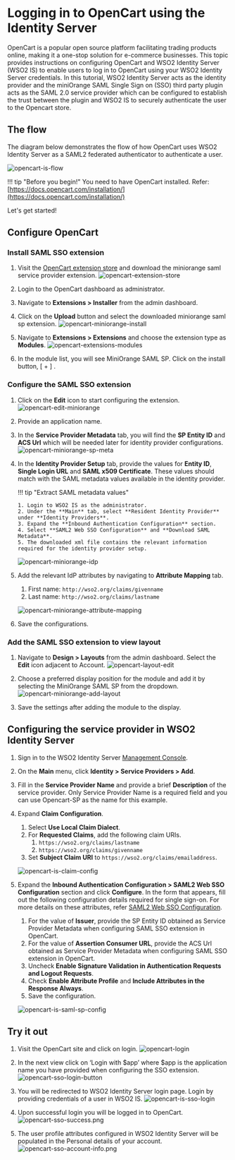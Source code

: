 # Logging in to OpenCart using the Identity Server

OpenCart is a popular open source platform facilitating trading products online, making it a one-stop solution for 
e-commerce businesses. This topic provides instructions on configuring OpenCart and WSO2 Identity Server (WSO2 IS) to 
enable users to log in to OpenCart using your WSO2 Identity Server credentials. In this tutorial, WSO2 Identity Server 
acts as the identity provider and the miniOrange SAML Single Sign on (SSO) third party plugin acts as the SAML 2.0 
service provider which can be configured to establish the trust between the plugin and WSO2 IS to securely authenticate 
the user to the Opencart store.

## The flow

The diagram below demonstrates the flow of how OpenCart uses WSO2 Identity Server as a SAML2 federated authenticator to 
authenticate a user.

![opencart-is-flow](../assets/img/tutorials/opencart-is-flow.png)

!!! tip "Before you begin!"
    You need to have OpenCart installed. Refer: [https://docs.opencart.com/installation/](https://docs.opencart.com/installation/)

Let's get started!

## Configure OpenCart

### Install SAML SSO extension

1.  Visit the [OpenCart extension store](https://www.opencart.com/index.php?route=marketplace/extension) and download 
the miniorange saml service provider extension.
    ![opencart-extension-store](../assets/img/tutorials/opencart-extension-store.png)

2.  Login to the OpenCart dashboard as administrator.
    
3.  Navigate to **Extensions > Installer** from the admin dashboard.
    
4.  Click on the **Upload** button and select the downloaded miniorange saml sp extension.
    ![opencart-miniorange-install](../assets/img/tutorials/opencart-miniorange-install.png)
    
5.  Navigate to **Extensions > Extensions** and choose the extension type as **Modules**.
    ![opencart-extensions-modules](../assets/img/tutorials/opencart-extensions-modules.png)

6.  In the module list, you will see MiniOrange SAML SP. Click on the install button, [ + ] .

### Configure the SAML SSO extension

1.  Click on the **Edit** icon to start configuring the extension.
    ![opencart-edit-miniorange](../assets/img/tutorials/opencart-edit-miniorange.png)
    
2.  Provide an application name.
    
3.  In the **Service Provider Metadata** tab, you will find the **SP Entity ID** and **ACS Url** which will be needed 
later for identity provider configurations.
    ![opencart-miniorange-sp-meta](../assets/img/tutorials/opencart-miniorange-sp-meta.png)
    
4.  In the **Identity Provider Setup** tab, provide the values for **Entity ID**, **Single Login URL** and 
**SAML x509 Certificate**. These values should match with the SAML metadata values available in the identity provider.

    !!! tip "Extract SAML metadata values"
        
        1. Login to WSO2 IS as the administrator.
        2. Under the **Main** tab, select **Resident Identity Provider** under **Identity Providers**.
        3. Expand the **Inbound Authentication Configuration** section.
        4. Select **SAML2 Web SSO Configuration** and **Download SAML Metadata**.
        5. The downloaded xml file contains the relevant information required for the identity provider setup.
        
    ![opencart-miniorange-idp](../assets/img/tutorials/opencart-miniorange-idp.png)
    
5.  Add the relevant IdP attributes by navigating to **Attribute Mapping** tab.
    1. First name: ```http://wso2.org/claims/givenname```
    2. Last name: ```http://wso2.org/claims/lastname```
    
    ![opencart-miniorange-attribute-mapping](../assets/img/tutorials/opencart-miniorange-attribute-mapping.png)

6.  Save the configurations.

### Add the SAML SSO extension to view layout

1.  Navigate to **Design > Layouts** from the admin dashboard. Select the **Edit** icon adjacent to Account.
    ![opencart-layout-edit](../assets/img/tutorials/opencart-layout-edit.png)
    
2.  Choose a preferred display position for the module and add it by selecting the MiniOrange SAML SP from the dropdown.
    ![opencart-miniorange-add-layout](../assets/img/tutorials/opencart-miniorange-add-layout.png)
    
3.  Save the settings after adding the module to the display.

## Configuring the service provider in WSO2 Identity Server

1.  Sign in to the WSO2 Identity Server [Management Console](../../setup/getting-started-with-the-management-console/).

2.  On the **Main** menu, click **Identity > Service Providers > Add**.

3.  Fill in the **Service Provider Name** and provide a brief **Description** of the service provider. Only 
Service Provider Name is a required field and you can use Opencart-SP as the name for this example.

4.  Expand **Claim Configuration**.
    1. Select **Use Local Claim Dialect**.
    2. For **Requested Claims**, add the following claim URIs.
        1. ```https://wso2.org/claims/lastname```
        2. ```https://wso2.org/claims/givenname```
    3. Set **Subject Claim URI** to ```https://wso2.org/claims/emailaddress```.
    
    ![opencart-is-claim-config](../assets/img/tutorials/opencart-is-claim-config.png)
    
5.  Expand the **Inbound Authentication Configuration > SAML2 Web SSO Configuration** section and click **Configure**.
    In the form that appears, fill out the following configuration details required for single sign-on. 
    For more details on these attributes, refer 
    [SAML2 Web SSO Configuration](../../learn/configuring-inbound-authentication-for-a-service-provider#configuring-inbound-authentication-with-saml2-web-sso).
    1. For the value of **Issuer**, provide the SP Entity ID obtained as Service Provider Metadata when configuring 
    SAML SSO extension in OpenCart.
    2. For the value of **Assertion Consumer URL**, provide the ACS Url obtained as Service Provider Metadata when configuring SAML SSO extension in OpenCart. 
    3. Uncheck **Enable Signature Validation in Authentication Requests and Logout Requests**.
    4. Check **Enable Attribute Profile** and **Include Attributes in the Response Always**.
    5. Save the configuration.

    ![opencart-is-saml-sp-config](../assets/img/tutorials/opencart-is-saml-sp-config.png)

## Try it out
   
1.  Visit the OpenCart site and click on login.
    ![opencart-login](../assets/img/tutorials/opencart-login.png)

2.  In the next view click on ‘Login with $app’ where $app is the application name you have provided when configuring 
the SSO extension.
    ![opencart-sso-login-button](../assets/img/tutorials/opencart-sso-login-button.png)
        
3.  You will be redirected to WSO2 Identity Server login page. Login by providing credentials of a user in WSO2 IS.
    ![opencart-is-sso-login](../assets/img/tutorials/opencart-is-sso-login.png)
	
4.  Upon successful login you will be logged in to OpenCart.
    ![opencart-sso-success.png](../assets/img/tutorials/opencart-sso-success.png)
    
5.  The user profile attributes configured in WSO2 Identity Server will be populated in the Personal details of your 
account.
    ![opencart-sso-account-info.png](../assets/img/tutorials/opencart-sso-account-info.png)

